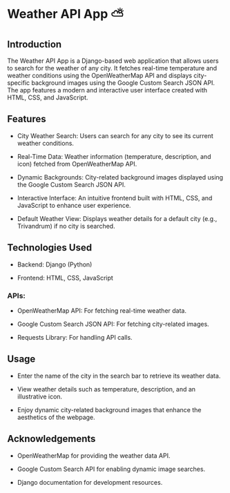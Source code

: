 # Weather API App ⛅
## Introduction
The Weather API App is a Django-based web application that allows users to search for the weather of any city. It fetches real-time temperature and weather conditions using the OpenWeatherMap API and displays city-specific background images using the Google Custom Search JSON API. The app features a modern and interactive user interface created with HTML, CSS, and JavaScript.

## Features
- City Weather Search: Users can search for any city to see its current weather conditions.

- Real-Time Data: Weather information (temperature, description, and icon) fetched from OpenWeatherMap API.

- Dynamic Backgrounds: City-related background images displayed using the Google Custom Search JSON API.

- Interactive Interface: An intuitive frontend built with HTML, CSS, and JavaScript to enhance user experience.

- Default Weather View: Displays weather details for a default city (e.g., Trivandrum) if no city is searched.

## Technologies Used
- Backend: Django (Python)

- Frontend: HTML, CSS, JavaScript

### APIs:

- OpenWeatherMap API: For fetching real-time weather data.

- Google Custom Search JSON API: For fetching city-related images.

- Requests Library: For handling API calls.

## Usage
- Enter the name of the city in the search bar to retrieve its weather data.

- View weather details such as temperature, description, and an illustrative icon.

- Enjoy dynamic city-related background images that enhance the aesthetics of the webpage.

## Acknowledgements
- OpenWeatherMap for providing the weather data API.

- Google Custom Search API for enabling dynamic image searches.

- Django documentation for development resources.

